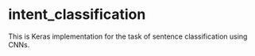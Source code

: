# intent_classification
This is Keras implementation for the task of sentence classification using CNNs.

